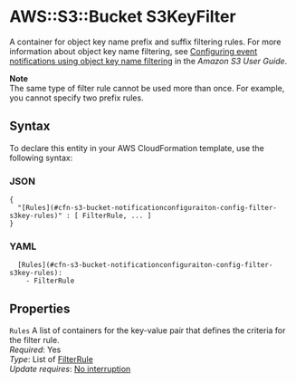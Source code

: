 # AWS::S3::Bucket S3KeyFilter<a name="aws-properties-s3-bucket-notificationconfiguration-config-filter-s3key"></a>

A container for object key name prefix and suffix filtering rules\. For more information about object key name filtering, see [Configuring event notifications using object key name filtering](https://docs.aws.amazon.com/AmazonS3/latest/userguide/notification-how-to-filtering.html) in the _Amazon S3 User Guide_\.

**Note**  
The same type of filter rule cannot be used more than once\. For example, you cannot specify two prefix rules\.

## Syntax<a name="aws-properties-s3-bucket-notificationconfiguration-config-filter-s3key-syntax"></a>

To declare this entity in your AWS CloudFormation template, use the following syntax:

### JSON<a name="aws-properties-s3-bucket-notificationconfiguration-config-filter-s3key-syntax.json"></a>

```
{
  "[Rules](#cfn-s3-bucket-notificationconfiguraiton-config-filter-s3key-rules)" : [ FilterRule, ... ]
}
```

### YAML<a name="aws-properties-s3-bucket-notificationconfiguration-config-filter-s3key-syntax.yaml"></a>

```
  [Rules](#cfn-s3-bucket-notificationconfiguraiton-config-filter-s3key-rules):
    - FilterRule
```

## Properties<a name="aws-properties-s3-bucket-notificationconfiguration-config-filter-s3key-properties"></a>

`Rules` <a name="cfn-s3-bucket-notificationconfiguraiton-config-filter-s3key-rules"></a>
A list of containers for the key\-value pair that defines the criteria for the filter rule\.  
_Required_: Yes  
_Type_: List of [FilterRule](aws-properties-s3-bucket-notificationconfiguration-config-filter-s3key-rules.md)  
_Update requires_: [No interruption](https://docs.aws.amazon.com/AWSCloudFormation/latest/UserGuide/using-cfn-updating-stacks-update-behaviors.html#update-no-interrupt)
